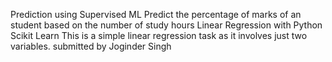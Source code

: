 Prediction using Supervised ML
Predict the percentage of marks of an student based on the number of
study hours
Linear Regression with Python Scikit Learn
This is a simple linear regression task as it involves just two variables.
submitted by Joginder Singh
